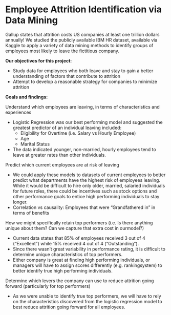 # Employee Attrition Identification via Data Mining

Gallup states that attrition costs US companies at least one trillion dollars annually! We studied the publicly available IBM HR dataset, available via Kaggle to apply a variety of data mining methods to identify groups of employees most likely to leave the fictitious company.

**Our objectives for this project:**

 - Study data for employees who both leave and stay to gain a better understanding of factors that contribute to attrition
 - Attempt to develop a reasonable strategy for companies to minimize attrition

**Goals and findings:**

Understand which employees are leaving, in terms of characteristics and experiences
 - Logistic Regression was our best performing model and suggested the greatest predictor of an individual leaving included:
   - Eligibility for Overtime (i.e. Salary vs Hourly Employee)
   - Age
   - Marital Status
 - The data indicated younger, non-married, hourly employees tend to leave at greater rates than other individuals.

Predict which current employees are at risk of leaving
- We could apply these models to datasets of current employees to better predict what departments have the highest risk of employees leaving. While it would be difficult to hire only older, married, salaried individuals for future roles, there could be incentives such as stock options and other performance goals to entice high performing individuals to stay longer.
 - Correlation vs causality: Employees that were “Grandfathered in” in terms of benefits

How we might specifically retain top performers (i.e. Is there anything unique about them? Can we capture that extra cost in ourmodel?)
 - Current data states that 85% of employees received 3 out of 4 (“Excellent”) while 15% received 4 out of 4 (“Outstanding”).
 - Since there wasn’t great variability in performance rating, it is difficult to determine unique characteristics of top performers.
 - Either company is great at finding high performing individuals, or managers will have to assign scores differently (e.g. rankingsystem) to better identify true high performing individuals.

Determine which levers the company can use to reduce attrition going forward (particularly for top performers)
 - As we were unable to identify true top performers, we will have to rely on the characteristics discovered from the logistic regression model to best reduce attrition going forward for all employees.
